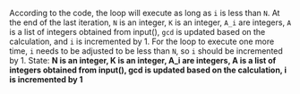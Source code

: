 According to the code, the loop will execute as long as `i` is less than `N`. At the end of the last iteration, `N` is an integer, `K` is an integer, `A_i` are integers, `A` is a list of integers obtained from input(), `gcd` is updated based on the calculation, and `i` is incremented by 1. For the loop to execute one more time, `i` needs to be adjusted to be less than `N`, so `i` should be incremented by 1.
State: **N is an integer, K is an integer, A_i are integers, A is a list of integers obtained from input(), gcd is updated based on the calculation, i is incremented by 1**